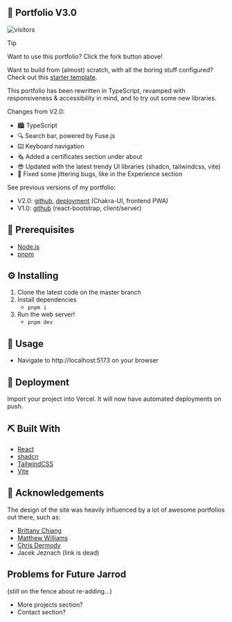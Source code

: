 ## 🚀 Portfolio V3.0

![visitors](https://img.shields.io/endpoint?url=https://vu-mi.com/api/v1/views?id=jcserv/portfolio)

> [!TIP]
> Want to use this portfolio? Click the fork button above!
>
> Want to build from (almost) scratch, with all the boring stuff configured? Check out this [starter template](https://github.com/jcserv/react-vite-shadcn-template).

This portfolio has been rewritten in TypeScript, revamped with responsiveness & accessibility in mind, and to try out some new libraries.

Changes from V2.0:

- 🏙️ TypeScript
- 🔍 Search bar, powered by Fuse.js
- ⌨️ Keyboard navigation
- 🗞️ Added a certificates section under about
- 😎 Updated with the latest trendy UI libraries (shadcn, tailwindcss, vite)
- 🐛 Fixed some jittering bugs, like in the Experience section

See previous versions of my portfolio:

- V2.0: [github](https://github.com/jcserv/portfoliov2), [deployment](https://portfoliov2-taupe-one.vercel.app/) (Chakra-UI, frontend PWA)
- V1.0: [github](https://github.com/jcserv/portfoliov1) (react-bootstrap, client/server)

## 💼 Prerequisites

- [Node.js](https://nodejs.org/en/download/)
- [pnpm](https://pnpm.io/installation)

## ⚙️ Installing

1. Clone the latest code on the master branch
2. Install dependencies
   - `pnpm i`
3. Run the web server!
   - `pnpm dev`

## 🎈 Usage

- Navigate to http://localhost:5173 on your browser

## 💫 Deployment

Import your project into Vercel. It will now have automated deployments on push.

## ⛏️ Built With

- [React](https://reactjs.org/)
- [shadcn](https://ui.shadcn.com/)
- [TailwindCSS](https://tailwindcss.com/)
- [Vite](https://vite.dev/)

## 📗 Acknowledgements

The design of the site was heavily influenced by a lot of awesome portfolios out there, such as:

- <a href="https://brittanychiang.com/">Brittany Chiang</a>
- <a href="http://findmatthew.com/">Matthew Williams</a>
- <a href="https://chippd.github.io/">Chris Dermody</a>
- Jacek Jeznach (link is dead)

## Problems for Future Jarrod

(still on the fence about re-adding...)

- More projects section?
- Contact section?
